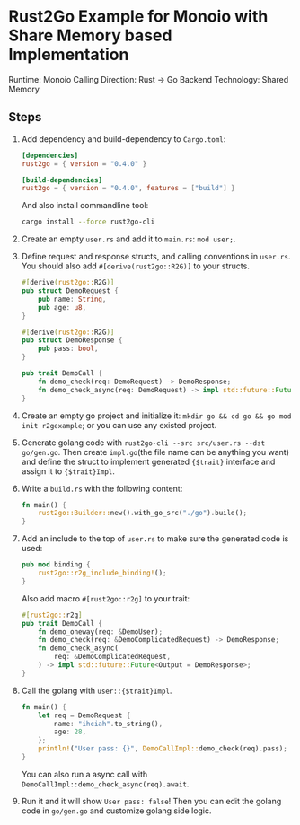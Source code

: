 # Rust2Go Example for Monoio with Share Memory based Implementation

Runtime: Monoio
Calling Direction: Rust -> Go
Backend Technology: Shared Memory

## Steps

1. Add dependency and build-dependency to `Cargo.toml`:

    ```toml
    [dependencies]
    rust2go = { version = "0.4.0" }

    [build-dependencies]
    rust2go = { version = "0.4.0", features = ["build"] }
    ```

    And also install commandline tool:

    ```sh
    cargo install --force rust2go-cli
    ```

2. Create an empty `user.rs` and add it to `main.rs`: `mod user;`.

3. Define request and response structs, and calling conventions in `user.rs`. You should also add `#[derive(rust2go::R2G)]` to your structs.

    ```rust
    #[derive(rust2go::R2G)]
    pub struct DemoRequest {
        pub name: String,
        pub age: u8,
    }

    #[derive(rust2go::R2G)]
    pub struct DemoResponse {
        pub pass: bool,
    }

    pub trait DemoCall {
        fn demo_check(req: DemoRequest) -> DemoResponse;
        fn demo_check_async(req: DemoRequest) -> impl std::future::Future<Output = DemoResponse>;
    }
    ```

4. Create an empty go project and initialize it: `mkdir go && cd go && go mod init r2gexample`; or you can use any existed project.

5. Generate golang code with `rust2go-cli --src src/user.rs --dst go/gen.go`. Then create `impl.go`(the file name can be anything you want) and define the struct to implement generated `{$trait}` interface and assign it to `{$trait}Impl`.

6. Write a `build.rs` with the following content:

    ```rust
    fn main() {
        rust2go::Builder::new().with_go_src("./go").build();
    }
    ```

7. Add an include to the top of `user.rs` to make sure the generated code is used:

    ```rust
    pub mod binding {
        rust2go::r2g_include_binding!();
    }
    ```

    Also add macro `#[rust2go::r2g]` to your trait:

    ```rust
    #[rust2go::r2g]
    pub trait DemoCall {
        fn demo_oneway(req: &DemoUser);
        fn demo_check(req: &DemoComplicatedRequest) -> DemoResponse;
        fn demo_check_async(
            req: &DemoComplicatedRequest,
        ) -> impl std::future::Future<Output = DemoResponse>;
    }
    ```

8. Call the golang with `user::{$trait}Impl`.

    ```rust
    fn main() {
        let req = DemoRequest {
            name: "ihciah".to_string(),
            age: 28,
        };
        println!("User pass: {}", DemoCallImpl::demo_check(req).pass);
    }
    ```

    You can also run a async call with `DemoCallImpl::demo_check_async(req).await`.

9. Run it and it will show `User pass: false`! Then you can edit the golang code in `go/gen.go` and customize golang side logic.
